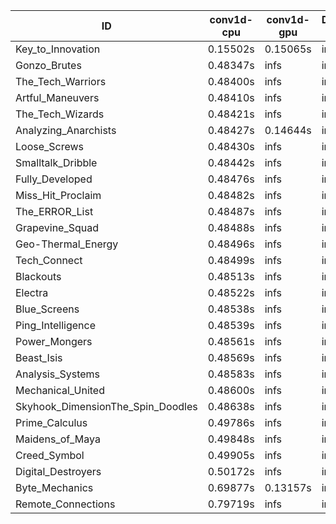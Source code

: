 |ID|conv1d-cpu|conv1d-gpu|DWSPConv2D-gpu|gemm-gpu|avg|
|-|-|-|-|-|-|
|Key_to_Innovation|0.15502s|0.15065s|infs|2.67467s|infs|
|Gonzo_Brutes|0.48347s|infs|infs|4.55876s|infs|
|The_Tech_Warriors|0.48400s|infs|infs|4.58066s|infs|
|Artful_Maneuvers|0.48410s|infs|infs|4.58065s|infs|
|The_Tech_Wizards|0.48421s|infs|infs|4.58711s|infs|
|Analyzing_Anarchists|0.48427s|0.14644s|infs|4.57249s|infs|
|Loose_Screws|0.48430s|infs|infs|4.56163s|infs|
|Smalltalk_Dribble|0.48442s|infs|infs|4.54732s|infs|
|Fully_Developed|0.48476s|infs|infs|4.58206s|infs|
|Miss_Hit_Proclaim|0.48482s|infs|infs|4.56342s|infs|
|The_ERROR_List|0.48487s|infs|infs|4.57971s|infs|
|Grapevine_Squad|0.48488s|infs|infs|4.55505s|infs|
|Geo-Thermal_Energy|0.48496s|infs|infs|4.62349s|infs|
|Tech_Connect|0.48499s|infs|infs|4.58291s|infs|
|Blackouts|0.48513s|infs|infs|4.55027s|infs|
|Electra|0.48522s|infs|infs|4.59311s|infs|
|Blue_Screens|0.48538s|infs|infs|4.59914s|infs|
|Ping_Intelligence|0.48539s|infs|infs|4.59044s|infs|
|Power_Mongers|0.48561s|infs|infs|4.57733s|infs|
|Beast_Isis|0.48569s|infs|infs|4.57564s|infs|
|Analysis_Systems|0.48583s|infs|infs|4.58289s|infs|
|Mechanical_United|0.48600s|infs|infs|4.58464s|infs|
|Skyhook_DimensionThe_Spin_Doodles|0.48638s|infs|infs|4.58101s|infs|
|Prime_Calculus|0.49786s|infs|infs|4.59502s|infs|
|Maidens_of_Maya|0.49848s|infs|infs|4.60630s|infs|
|Creed_Symbol|0.49905s|infs|infs|4.55567s|infs|
|Digital_Destroyers|0.50172s|infs|infs|4.59541s|infs|
|Byte_Mechanics|0.69877s|0.13157s|infs|4.58766s|infs|
|Remote_Connections|0.79719s|infs|infs|4.59287s|infs|

